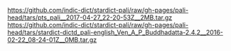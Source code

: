 https://github.com/indic-dict/stardict-pali/raw/gh-pages/pali-head/tars/pts_pali__2017-04-27_22-20-53Z__2MB.tar.gz
https://github.com/indic-dict/stardict-pali/raw/gh-pages/pali-head/tars/stardict-dictd_pali-english_Ven_A_P_Buddhadatta-2.4.2__2016-02-22_08-24-01Z__0MB.tar.gz
